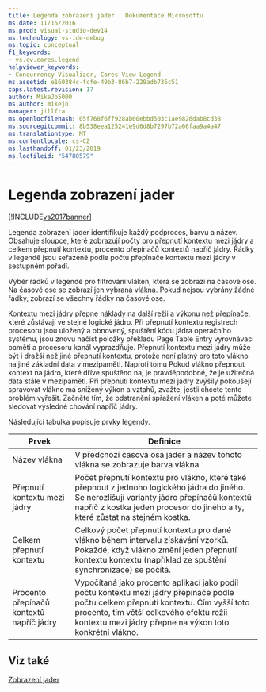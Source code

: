 ```yaml
---
title: Legenda zobrazení jader | Dokumentace Microsoftu
ms.date: 11/15/2016
ms.prod: visual-studio-dev14
ms.technology: vs-ide-debug
ms.topic: conceptual
f1_keywords:
- vs.cv.cores.legend
helpviewer_keywords:
- Concurrency Visualizer, Cores View Legend
ms.assetid: e160384c-fcfe-49b3-86b7-229adb736c51
caps.latest.revision: 17
author: MikeJo5000
ms.author: mikejo
manager: jillfra
ms.openlocfilehash: 05f768f6ff928ab00ebbd503c1ae9826dab8cd38
ms.sourcegitcommit: 8b538eea125241e9d6d8b7297b72a66faa9a4a47
ms.translationtype: MT
ms.contentlocale: cs-CZ
ms.lasthandoff: 01/23/2019
ms.locfileid: "54780579"
---
```

# <a name="cores-view-legend"></a>Legenda zobrazení jader
[!INCLUDE[vs2017banner](../includes/vs2017banner.md)]

Legenda zobrazení jader identifikuje každý podproces, barvu a název. Obsahuje sloupce, které zobrazují počty pro přepnutí kontextu mezi jádry a celkem přepnutí kontextu, procento přepínačů kontextů napříč jádry. Řádky v legendě jsou seřazené podle počtu přepínače kontextu mezi jádry v sestupném pořadí.  
  
 Výběr řádků v legendě pro filtrování vláken, která se zobrazí na časové ose. Na časové ose se zobrazí jen vybraná vlákna. Pokud nejsou vybrány žádné řádky, zobrazí se všechny řádky na časové ose.  
  
 Kontextu mezi jádry přepne náklady na další režii a výkonu než přepínače, které zůstávají ve stejné logické jádro. Při přepnutí kontextu registrech procesoru jsou uložený a obnovený, spuštění kódu jádra operačního systému, jsou znovu načíst položky překladu Page Table Entry vyrovnávací paměti a procesoru kanál vyprazdňuje. Přepnutí kontextu mezi jádry může být i dražší než jiné přepnutí kontextu, protože není platný pro toto vlákno na jiné základní data v mezipaměti. Naproti tomu Pokud vlákno přepnout kontext na jádro, které dříve spuštěno na, je pravděpodobné, že je užitečná data stále v mezipaměti. Při přepnutí kontextu mezi jádry zvýšily pokoušejí spravovat vlákno má snížený výkon a vztahů, zvažte, jestli chcete tento problém vyřešit. Začněte tím, že odstranění spřažení vláken a poté můžete sledovat výsledné chování napříč jádry.  
  
 Následující tabulka popisuje prvky legendy.  
  
|Prvek|Definice|  
|-------------|----------------|  
|Název vlákna|V předchozí časová osa jader a název tohoto vlákna se zobrazuje barva vlákna.|  
|Přepnutí kontextu mezi jádry|Počet přepnutí kontextu pro vlákno, které také přepnout z jednoho logického jádra do jiného. Se nerozlišují varianty jádro přepínačů kontextů napříč z kostka jeden procesor do jiného a ty, které zůstat na stejném kostka.|  
|Celkem přepnutí kontextu|Celkový počet přepnutí kontextu pro dané vlákno během intervalu získávání vzorků. Pokaždé, když vlákno změní jeden přepnutí kontextu kontextu (například ze spuštění synchronizace) se počítá.|  
|Procento přepínačů kontextů napříč jádry|Vypočítaná jako procento aplikací jako podíl počtu kontextu mezi jádry přepínače podle počtu celkem přepnutí kontextu. Čím vyšší toto procento, tím větší celkového efektu režii kontextu mezi jádry přepne na výkon toto konkrétní vlákno.|  
  
## <a name="see-also"></a>Viz také  
 [Zobrazení jader](../profiling/cores-view.md)
